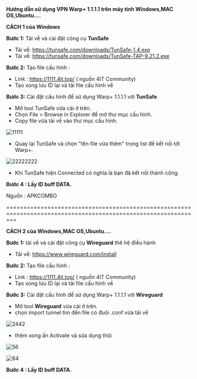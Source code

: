 **Hướng dẫn sử dụng VPN Warp+ 1.1.1.1 trên máy tính Windows,MAC OS,Ubuntu....**

**CÁCH 1 của Windows**

**Bước 1:** Tải về và cài đặt công cụ **TunSafe** 
+ Tải về: https://tunsafe.com/downloads/TunSafe-1.4.exe
+ Tải về: https://tunsafe.com/downloads/TunSafe-TAP-9.21.2.exe

**Bước 2:** Tạo file cấu hình :
+ Link : https://1111.4it.top/ ( nguồn 4IT Community)
+ Tạo xong lưu ID lại và tải file cấu hình về 

**Bước 3:** Cài đặt cấu hình để sử dụng Warp+ 1.1.1.1 với **TunSafe**
+ Mở tool TunSafe vừa cài ở trên.
+ Chọn File > Browse in Explorer để mở thư mục cấu hình.
+ Copy file vừa tải về vào thư mục cấu hình.

![11111](https://user-images.githubusercontent.com/62277838/76829168-1dd18280-6855-11ea-99b7-a03c22f803f7.png)

+ Quay lại TunSafe và chọn "tên file vừa thêm" trong list để kết nối tới Warp+.

![22222222](https://user-images.githubusercontent.com/62277838/76829310-6ee17680-6855-11ea-961b-fe19db404d4a.png)

+ Khi TunSafe hiện Connected có nghĩa là bạn đã kết nối thành công.

**Bước 4 : Lấy ID buff DATA.**

Nguồn : APKCOMBO

===============================================================================================================

**CÁCH 2 của Windows,MAC OS,Ubuntu....**

**Bước 1:**  tải về và cài đặt công cụ **Wireguard** thê hệ điều hành
+ Tải về: https://www.wireguard.com/install

**Bước 2:** Tạo file cấu hình :
+ Link : https://1111.4it.top/ ( nguồn 4IT Community)
+ Tạo xong lưu ID lại và tải file cấu hình về 

**Bước 3:** Cài đặt cấu hình để sử dụng Warp+ 1.1.1.1 với **Wireguard**
+ Mở tool **Wireguard** vừa cài ở trên.
+ chọn import tunnel tìm đến file có đuôi .conf vừa tải về 

![2442](https://user-images.githubusercontent.com/62277838/76830593-1f507a00-6858-11ea-9073-fbb1113c9b9b.png)

+ thêm xong ấn Activate và sửa dụng thôi

![56](https://user-images.githubusercontent.com/62277838/76830908-dd740380-6858-11ea-880d-e996abb77b45.png)

![64](https://user-images.githubusercontent.com/62277838/76831103-42c7f480-6859-11ea-9e26-8b647d80547f.png)

**Bước 4 : Lấy ID buff DATA.**
